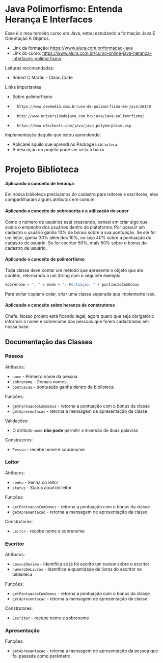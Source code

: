# Java Polimorfismo: Entenda Herança E Interfaces

Esse é o meu terceiro curso em Java, estou estudando a formação Java E Orientação À Objetos.

* Link da formação: https://www.alura.com.br/formacao-java
* Link do curso: https://www.alura.com.br/curso-online-java-heranca-interfaces-polimorfismo

Leituras recomendadas:
* Robert C Martin - Clean Code

Links importantes
* Sobre polimorfismo
*		https://www.devmedia.com.br/uso-de-polimorfismo-em-java/26140
*		http://www.universidadejava.com.br/java/java-polimorfismo/
*		https://www.w3schools.com/java/java_polymorphism.asp

Implementação daquilo que estou aprendendo:
* Aplicarei aquilo que aprendi no Package `biblioteca` 
* A descrição do projeto pode ser vista à baixo

# Projeto Biblioteca

#### Aplicando o conceito de herança
Em nossa biblioteca precisamos do cadastro para leitores e escritores, eles compartilharam alguns atributos em comum.

#### Aplicando o conceito de sobrescrita e a utilização do super
Como o número de usuários está crescendo, pensei em criar algo que avalie o empenho 
dos usuários dentro da plataforma. Por possuir um cadastro o usuário ganha 10% de bonus 
sobre a sua pontuação. Se ele for um leitor, ganha 30% além dos 10%, ou seja 40% sobre 
a pontuação do cadastro de usuário. 
Se for escritor 50%, mais 50% sobre o bonus do cadastro de usuário. 

#### Aplicando o conceito de polimorfismo
Toda classe deve conter um método que apresente o objeto que ela contém, retornando 
o um String com o seguinte exemplo
```java
sobrenome + ", " + nome + ". Pontuação: " + pontuacaoComBonus
```
Para evitar copiar e colar, criar uma classe separada que implemente isso. 

#### Aplicando o conceito sobre herança de construtores
Chefe: Nosso projeto está ficando legal, agora quero que seja obrigatório informar o 
nome e sobrenome das pessoas que forem cadastradas em nossa base. 

## Documentação das Classes

### Pessoa
Atributos:
* `nome` - Primeiro nome da pessoa
* `sobrenome` - Demais nomes
* `pontuacao` - pontuação ganha dentro da biblioteca. 

Funções:
* `getPontuacaoComBonus` - retorna a pontuação com o bonus da classe
* `getApresentacao` - retorna a mensagem de apresentação da classe

Validações:
* O atributo `nome` **não pode** permitir a insersão de duas palavras

Construtores:
* `Pessoa` - recebe nome e sobrenome

### Leitor
Atributos:
* `senha` - Senha do leitor
* `status` - Status atual do leitor

Funções:
* `getPontuacaoComBonus` - retorna a pontuação com o bonus da classe
* `getApresentacao` - retorna a mensagem de apresentação da classe

Construtores:
* `Leitor` - recebe nome e sobrenome

### Escritor
Atributos:
* `possuiReview` - Identifica se já foi escrito um review sobre o escritor
* `numeroDeLivros` - Identifica a quantidade de livros do escritor na biblioteca

Funções:
* `getPontuacaoComBonus` - retorna a pontuação com o bonus da classe
* `getApresentacao` - retorna a mensagem de apresentação da classe

Construtores:
* `Escritor` - recebe nome e sobrenome

### Apresentação
Funções:
* `getApresentacao` - retorna a mensagem de apresentação da pessoa que foi passada como parâmetro
